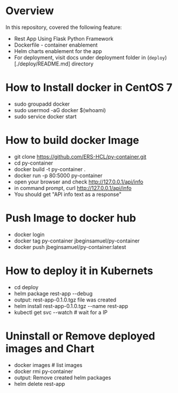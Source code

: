 # Overview
  In this repository, covered the following feature:
- Rest App Using Flask Python Framework
- Dockerfile - container enablement
- Helm charts enablement for the app
- For deployment, visit docs under deployment folder in (`deploy`)[./deploy/README.md] directory

# How to Install docker in CentOS 7
- sudo groupadd docker
- sudo usermod -aG docker $(whoami)
- sudo service docker start

# How to build docker Image
- git clone https://github.com/ERS-HCL/py-container.git
- cd py-container
- docker build -t py-container .
- docker run -p 80:5000 py-container
- open your browser and check http://127.0.0.1/api/info
- in command prompt, curl http://127.0.0.1/api/info
- You should get "API info text as a response"

# Push Image to docker hub
- docker login
- docker tag py-container jbeginsamuel/py-container
- docker push jbeginsamuel/py-container:latest

# How to deploy it in Kubernets
- cd deploy
- helm package rest-app --debug
- output: rest-app-0.1.0.tgz file was created
- helm install rest-app-0.1.0.tgz --name rest-app
- kubectl get svc --watch # wait for a IP

# Uninstall or Remove deployed images and Chart
- docker images # list images
- docker rmi py-container
- output:  Remove created helm packages
- helm delete rest-app
